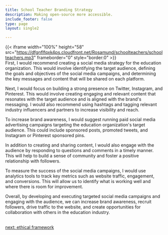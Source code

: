 ```yaml
---
title: School Teacher Branding Strategy
description: Making open-source more accessible.
include_footer: false
type: page
layout: single2 

---
```


{{< iframe width="100%" height="58" src="https://dfgnflfqxk4ps.cloudfront.net/Rosamund/schoolteachers/schoolteachers.mp3" frameborder="0" style="border:0" >}}<br>
First, I would recommend creating a social media strategy for the education organization. This would involve identifying the target audience, defining the goals and objectives of the social media campaigns, and determining the key messages and content that will be shared on each platform.

Next, I would focus on building a strong presence on Twitter, Instagram, and Pinterest. This would involve creating engaging and relevant content that resonates with the target audience and is aligned with the brand's messaging. I would also recommend using hashtags and tagging relevant industry influencers and partners to increase visibility and reach.

To increase brand awareness, I would suggest running paid social media advertising campaigns targeting the education organization's target audience. This could include sponsored posts, promoted tweets, and Instagram or Pinterest sponsored pins.

In addition to creating and sharing content, I would also engage with the audience by responding to questions and comments in a timely manner. This will help to build a sense of community and foster a positive relationship with followers.

To measure the success of the social media campaigns, I would use analytics tools to track key metrics such as website traffic, engagement, and conversions. This will allow us to identify what is working well and where there is room for improvement.

Overall, by developing and executing targeted social media campaigns and engaging with the audience, we can increase brand awareness, recruit followers, drive traffic to the website, and create opportunities for collaboration with others in the education industry.

<br>
<a href="https://workdojos.com/schoolteachers/ethics">next: ethical framework</a>
</p>